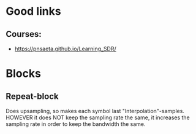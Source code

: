 # Good links

## Courses:
- https://pnsaeta.github.io/Learning_SDR/

# Blocks
## Repeat-block
Does upsampling, so makes each symbol last "Interpolation"-samples.
HOWEVER it does NOT keep the sampling rate the same, it increases the sampling rate in order to keep the bandwidth the same.
